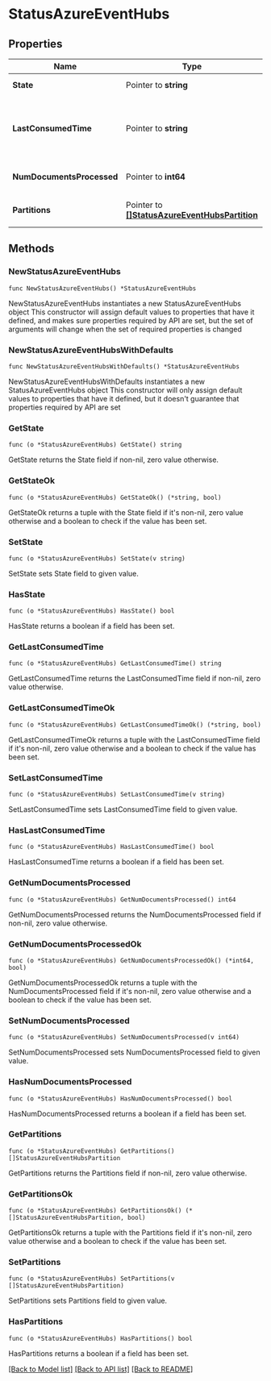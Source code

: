 # StatusAzureEventHubs

## Properties

Name | Type | Description | Notes
------------ | ------------- | ------------- | -------------
**State** | Pointer to **string** | State of the source. | [optional] 
**LastConsumedTime** | Pointer to **string** | Time at which the last document was consumed. | [optional] 
**NumDocumentsProcessed** | Pointer to **int64** | Number of documents consumed. | [optional] 
**Partitions** | Pointer to [**[]StatusAzureEventHubsPartition**](StatusAzureEventHubsPartition.md) | Status info per partition. | [optional] 

## Methods

### NewStatusAzureEventHubs

`func NewStatusAzureEventHubs() *StatusAzureEventHubs`

NewStatusAzureEventHubs instantiates a new StatusAzureEventHubs object
This constructor will assign default values to properties that have it defined,
and makes sure properties required by API are set, but the set of arguments
will change when the set of required properties is changed

### NewStatusAzureEventHubsWithDefaults

`func NewStatusAzureEventHubsWithDefaults() *StatusAzureEventHubs`

NewStatusAzureEventHubsWithDefaults instantiates a new StatusAzureEventHubs object
This constructor will only assign default values to properties that have it defined,
but it doesn't guarantee that properties required by API are set

### GetState

`func (o *StatusAzureEventHubs) GetState() string`

GetState returns the State field if non-nil, zero value otherwise.

### GetStateOk

`func (o *StatusAzureEventHubs) GetStateOk() (*string, bool)`

GetStateOk returns a tuple with the State field if it's non-nil, zero value otherwise
and a boolean to check if the value has been set.

### SetState

`func (o *StatusAzureEventHubs) SetState(v string)`

SetState sets State field to given value.

### HasState

`func (o *StatusAzureEventHubs) HasState() bool`

HasState returns a boolean if a field has been set.

### GetLastConsumedTime

`func (o *StatusAzureEventHubs) GetLastConsumedTime() string`

GetLastConsumedTime returns the LastConsumedTime field if non-nil, zero value otherwise.

### GetLastConsumedTimeOk

`func (o *StatusAzureEventHubs) GetLastConsumedTimeOk() (*string, bool)`

GetLastConsumedTimeOk returns a tuple with the LastConsumedTime field if it's non-nil, zero value otherwise
and a boolean to check if the value has been set.

### SetLastConsumedTime

`func (o *StatusAzureEventHubs) SetLastConsumedTime(v string)`

SetLastConsumedTime sets LastConsumedTime field to given value.

### HasLastConsumedTime

`func (o *StatusAzureEventHubs) HasLastConsumedTime() bool`

HasLastConsumedTime returns a boolean if a field has been set.

### GetNumDocumentsProcessed

`func (o *StatusAzureEventHubs) GetNumDocumentsProcessed() int64`

GetNumDocumentsProcessed returns the NumDocumentsProcessed field if non-nil, zero value otherwise.

### GetNumDocumentsProcessedOk

`func (o *StatusAzureEventHubs) GetNumDocumentsProcessedOk() (*int64, bool)`

GetNumDocumentsProcessedOk returns a tuple with the NumDocumentsProcessed field if it's non-nil, zero value otherwise
and a boolean to check if the value has been set.

### SetNumDocumentsProcessed

`func (o *StatusAzureEventHubs) SetNumDocumentsProcessed(v int64)`

SetNumDocumentsProcessed sets NumDocumentsProcessed field to given value.

### HasNumDocumentsProcessed

`func (o *StatusAzureEventHubs) HasNumDocumentsProcessed() bool`

HasNumDocumentsProcessed returns a boolean if a field has been set.

### GetPartitions

`func (o *StatusAzureEventHubs) GetPartitions() []StatusAzureEventHubsPartition`

GetPartitions returns the Partitions field if non-nil, zero value otherwise.

### GetPartitionsOk

`func (o *StatusAzureEventHubs) GetPartitionsOk() (*[]StatusAzureEventHubsPartition, bool)`

GetPartitionsOk returns a tuple with the Partitions field if it's non-nil, zero value otherwise
and a boolean to check if the value has been set.

### SetPartitions

`func (o *StatusAzureEventHubs) SetPartitions(v []StatusAzureEventHubsPartition)`

SetPartitions sets Partitions field to given value.

### HasPartitions

`func (o *StatusAzureEventHubs) HasPartitions() bool`

HasPartitions returns a boolean if a field has been set.


[[Back to Model list]](../README.md#documentation-for-models) [[Back to API list]](../README.md#documentation-for-api-endpoints) [[Back to README]](../README.md)


